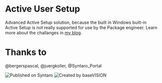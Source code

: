 
# Active User Setup
Advanced Active Setup solution, because the built in Windows built-in Active Setup is not really supported for use by the Package engineer. Learn more about the challanges in [my blog](https://blog.basevision.ch/2018/04/active-setup-is-not-supported-for-custom-use-active-setup-entries-lost-during-windows-10-inplace-upgrade/). 

# Thanks to
@bergerspascal, 
@juergkoller,
@Syntaro_Portal

![Published on Syntaro](https://www.syntaro.com/wp-content/uploads/2017/06/Syntaro_Claim_pos_rgb.png)
![Created by baseVISION](https://www.basevision.ch/wp-content/uploads/2015/12/baseVISION-Logo_RGB.png)
